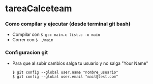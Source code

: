 # tareaCalceteam
### Como compilar y ejecutar (desde terminal git bash)
- Compilar con `$ gcc main.c list.c -o main`
- Correr con `$ ./main`
### Configuracion git
- Para que al subir cambios salga tu usuario y no salga "Your Name"
  ```
  $ git config --global user.name "nombre_usuario"
  $ git config --global user.email "mail@test.com"
  ```

